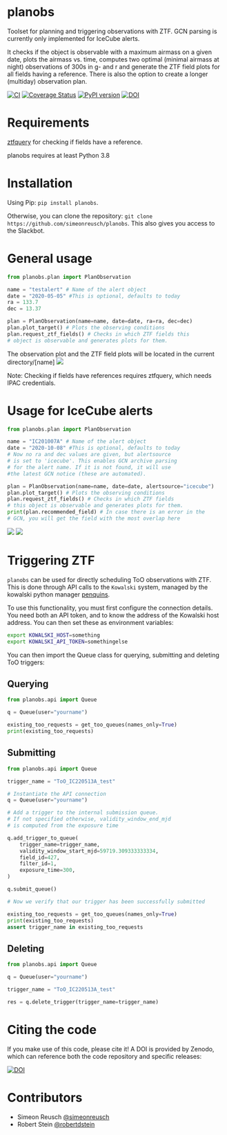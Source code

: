 # planobs
Toolset for planning and triggering observations with ZTF. GCN parsing is currently only implemented for IceCube alerts.

It checks if the object is observable with a maximum airmass on a given date, plots the airmass vs. time, computes two optimal (minimal airmass at night) observations of 300s in g- and r and generate the ZTF field plots for all fields having a reference. There is also the option to create a longer (multiday) observation plan.

[![CI](https://github.com/simeonreusch/planobs/actions/workflows/continous_integration.yml/badge.svg)](https://github.com/simeonreusch/planobs/actions/workflows/continous_integration.yml)
[![Coverage Status](https://coveralls.io/repos/github/simeonreusch/planobs/badge.svg?branch=main)](https://coveralls.io/github/simeonreusch/planobs?branch=main)
[![PyPI version](https://badge.fury.io/py/planobs.svg)](https://badge.fury.io/py/planobs)
[![DOI](https://zenodo.org/badge/512753573.svg)](https://zenodo.org/badge/latestdoi/512753573)

# Requirements
[ztfquery](https://github.com/mickaelrigault/ztfquery) for checking if fields have a reference.

planobs requires at least Python 3.8

# Installation
Using Pip: ```pip install planobs```.

Otherwise, you can clone the repository: ```git clone https://github.com/simeonreusch/planobs```. This also gives you access to the Slackbot.

# General usage
```python
from planobs.plan import PlanObservation

name = "testalert" # Name of the alert object
date = "2020-05-05" #This is optional, defaults to today
ra = 133.7
dec = 13.37

plan = PlanObservation(name=name, date=date, ra=ra, dec=dec)
plan.plot_target() # Plots the observing conditions
plan.request_ztf_fields() # Checks in which ZTF fields this 
# object is observable and generates plots for them.
```
The observation plot and the ZTF field plots will be located in the current directory/[name]
![](examples/figures/observation_plot_generic.png)

Note: Checking if fields have references requires ztfquery, which needs IPAC credentials.

# Usage for IceCube alerts
```python
from planobs.plan import PlanObservation

name = "IC201007A" # Name of the alert object
date = "2020-10-08" #This is optional, defaults to today
# Now no ra and dec values are given, but alertsource 
# is set to 'icecube'. This enables GCN archive parsing 
# for the alert name. If it is not found, it will use 
#the latest GCN notice (these are automated).

plan = PlanObservation(name=name, date=date, alertsource="icecube")
plan.plot_target() # Plots the observing conditions
plan.request_ztf_fields() # Checks in which ZTF fields 
# this object is observable and generates plots for them.
print(plan.recommended_field) # In case there is an error in the
# GCN, you will get the field with the most overlap here
```
![](examples/figures/observation_plot_icecube.png)
![](examples/figures/grid_icecube.png)

# Triggering ZTF

`planobs` can be used for directly scheduling ToO observations with ZTF. 
This is done through API calls to the `Kowalski` system, managed by the kowalski python manager [penquins](https://github.com/dmitryduev/penquins).

To use this functionality, you must first configure the connection details. You need both an API token, and to know the address of the Kowalski host address. You can then set these as environment variables:

```bash
export KOWALSKI_HOST=something
export KOWALSKI_API_TOKEN=somethingelse
```

You can then import the Queue class for querying, submitting and deleting ToO triggers:

## Querying

```python
from planobs.api import Queue

q = Queue(user="yourname")

existing_too_requests = get_too_queues(names_only=True)
print(existing_too_requests)
```

## Submitting

```python
from planobs.api import Queue

trigger_name = "ToO_IC220513A_test"

# Instantiate the API connection
q = Queue(user="yourname")

# Add a trigger to the internal submission queue.
# If not specified otherwise, validity_window_end_mjd
# is computed from the exposure time

q.add_trigger_to_queue(
    trigger_name=trigger_name,
    validity_window_start_mjd=59719.309333333334,
    field_id=427,
    filter_id=1,
    exposure_time=300,
)

q.submit_queue()

# Now we verify that our trigger has been successfully submitted

existing_too_requests = get_too_queues(names_only=True)
print(existing_too_requests)
assert trigger_name in existing_too_requests
```

## Deleting
```python
from planobs.api import Queue

q = Queue(user="yourname")

trigger_name = "ToO_IC220513A_test"

res = q.delete_trigger(trigger_name=trigger_name)
```

# Citing the code

If you make use of this code, please cite it! A DOI is provided by Zenodo, which can reference both the code repository and specific releases:

[![DOI](https://zenodo.org/badge/512753573.svg)](https://zenodo.org/badge/latestdoi/512753573)

# Contributors

* Simeon Reusch [@simeonreusch](https://github.com/simeonreusch)
* Robert Stein [@robertdstein](https://github.com/robertdstein)